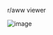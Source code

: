 r/aww viewer

![image](https://user-images.githubusercontent.com/96454399/186465590-ea50703a-b1a4-412f-8b80-34b4784bd27a.png)

